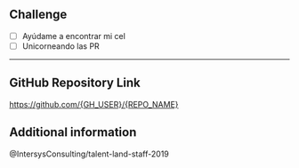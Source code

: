 ## Challenge

- [ ] Ayúdame a encontrar mi cel
- [ ] Unicorneando las PR

----

## GitHub Repository Link

https://github.com/{GH_USER}/{REPO_NAME}

## Additional information


@IntersysConsulting/talent-land-staff-2019